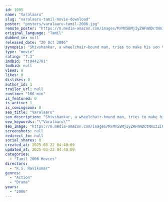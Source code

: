 ```yaml
---
id: 1095
name: "Varalaaru"
slug: "varalaaru-tamil-movie-download"
poster: "posters/varalaaru-tamil-2006.jpg"
remote_poster: "https://m.media-amazon.com/images/M/MV5BMjIyZWFmNDctNmIzZi00NDE0LWE5YWEtODQzYzJlMDg3NjUwXkEyXkFqcGdeQXVyMTEzNzg0Mjkx._V1_SX300.jpg"
original_language: "Tamil"
dubbed_in: null
released_date: "20 Oct 2006"
synopsis: "Shivshankar, a wheelchair-bound man, tries to make his son Vishnu aware of his responsibilities but to no avail. Things take a turn for the worse after Vishnu starts stealing and tries to rape a girl."
type: "movie"
rating: "7.3"
imdbid: "tt0442781"
tmdbid: null
views: 0
likes: 0
dislikes: 0
author_id: 1
trailer_url: null
runtime: "166 min"
is_featured: 0
is_active: 1
is_comingsoon: 0
seo_title: "Varalaaru"
seo_description: "Shivshankar, a wheelchair-bound man, tries to make his son Vishnu aware of his responsibilities but to no avail. Things take a turn for the worse after Vishnu starts stealing and tries to rape a girl."
seo_keywords: "\"Varalaaru\""
seo_image: "https://m.media-amazon.com/images/M/MV5BMjIyZWFmNDctNmIzZi00NDE0LWE5YWEtODQzYzJlMDg3NjUwXkEyXkFqcGdeQXVyMTEzNzg0Mjkx._V1_SX300.jpg"
screenshots: null
redirect_to: null
social_shares: 0
created_at: 2025-03-22 04:40:09
updated_at: 2025-03-22 04:40:09
categories:
  - "Tamil 2006 Movies"
directors:
  - "K.S. Ravikumar"
genres:
  - "Action"
  - "Drama"
years:
  - "2006"
---
```

